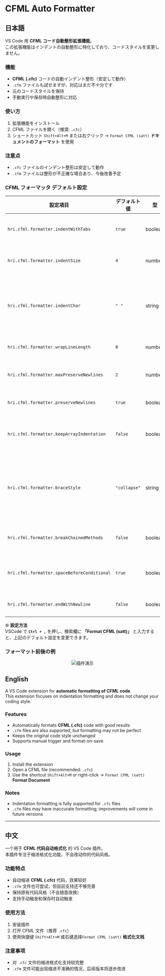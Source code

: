 # CFML Auto Formatter
## 日本語

VS Code 用 **CFML コード自動整形拡張機能**。  
この拡張機能はインデントの自動整形に特化しており、コードスタイルを変更しません。

### 機能
- **CFML (.cfc)** コードの自動インデント整形（安定して動作）
- `.cfm` ファイルも試せますが、対応はまだ不十分です
- 元のコードスタイルを保持
- 手動実行や保存時自動整形に対応

### 使い方
1. 拡張機能をインストール
2. CFML ファイルを開く（推奨: `.cfc`）
3. ショートカット `Shift+Alt+M` または右クリック → `Format CFML (satt)` **ドキュメントのフォーマット** を使用

### 注意点
- `.cfc` ファイルのインデント整形は安定して動作
- `.cfm` ファイルは整形が不正確な場合あり、今後改善予定

### CFML フォーマッタ デフォルト設定

| 設定項目 | デフォルト値 | 型 | 説明 |
| ------ | ------ | ---- | ---- |
| `hri.cfml.formatter.indentWithTabs` | `true` | boolean | インデントにスペースではなくタブを使用する。 |
| `hri.cfml.formatter.indentSize` | `4` | number | スペースでインデントする場合のスペース数。範囲：1–10。 |
| `hri.cfml.formatter.indentChar` | `" "` | string | インデントに使用する文字：スペース `" "` または `\t`。※この設定は `indentWithTabs` によって上書きされる。 |
| `hri.cfml.formatter.wrapLineLength` | `0` | number | この文字数を超えると改行。`0` は制限なし。 |
| `hri.cfml.formatter.maxPreserveNewlines` | `2` | number | 連続して保持する改行の最大数。範囲：0–10。 |
| `hri.cfml.formatter.preserveNewlines` | `true` | boolean | 既存の改行を保持するかどうか。 |
| `hri.cfml.formatter.keepArrayIndentation` | `false` | boolean | 配列の元のインデントを保持するかどうか（再インデントしない）。 |
| `hri.cfml.formatter.braceStyle` | `"collapse"` | string | 波括弧のスタイル：`collapse`（同じ行）、`expand`（改行）、`end-expand`（関数/ブロックのみ改行）、`none`（元のまま）。 |
| `hri.cfml.formatter.breakChainedMethods` | `false` | boolean | メソッドチェーンを複数行に分割するかどうか。 |
| `hri.cfml.formatter.spaceBeforeConditional` | `true` | boolean | 条件文（if, while, for）の前にスペースを入れるかどうか。 |
| `hri.cfml.formatter.endWithNewline` | `false` | boolean | ファイルの末尾に改行を追加するかどうか。 |

⚙️ **設定方法**  
VSCode で **`Ctrl + ,`** を押し、検索欄に **「Format CFML (satt)」** と入力すると、上記のデフォルト設定を変更できます。  

### フォーマット前後の例
<div align="center">
  <img src="./images/2025-08-22_17h57_00.gif" alt="插件演示">
</div>

## English

A VS Code extension for **automatic formatting of CFML code**.  
This extension focuses on indentation formatting and does not change your coding style.

### Features
- Automatically formats **CFML (.cfc)** code with good results
- `.cfm` files are also supported, but formatting may not be perfect
- Keeps the original code style unchanged
- Supports manual trigger and format-on-save

### Usage
1. Install the extension
2. Open a CFML file (recommended: `.cfc`)
3. Use the shortcut `Shift+Alt+M` or right-click → `Format CFML (satt)` **Format Document**

### Notes
- Indentation formatting is fully supported for `.cfc` files
- `.cfm` files may have inaccurate formatting; improvements will come in future versions

---

## 中文

一个用于 **CFML 代码自动格式化** 的 VS Code 插件。  
本插件专注于缩进格式化功能，不会改动你的代码风格。

### 功能特点
- 自动缩进 **CFML (.cfc)** 代码，效果较好
- `.cfm` 文件也可尝试，但目前支持还不够完善
- 保持原有代码风格（不会随意改换）
- 支持手动触发和保存时自动触发

### 使用方法
1. 安装插件
2. 打开 CFML 文件（推荐 `.cfc`）
3. 使用快捷键 `Shift+Alt+M` 或右键选择`Format CFML (satt)` **格式化文档**

### 注意事项
- 对 `.cfc` 文件的缩进格式化支持较完整
- `.cfm` 文件可能出现缩进不准确的情况，后续版本将逐步改进
